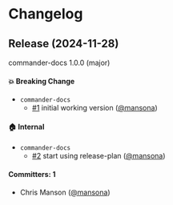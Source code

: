 # Changelog

## Release (2024-11-28)

commander-docs 1.0.0 (major)

#### :boom: Breaking Change
* `commander-docs`
  * [#1](https://github.com/mansona/commander-docs/pull/1) initial working version ([@mansona](https://github.com/mansona))

#### :house: Internal
* `commander-docs`
  * [#2](https://github.com/mansona/commander-docs/pull/2) start using release-plan ([@mansona](https://github.com/mansona))

#### Committers: 1
- Chris Manson ([@mansona](https://github.com/mansona))
